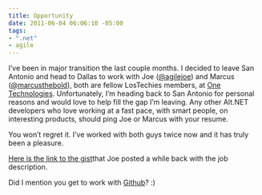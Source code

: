 ```yaml
---
title: Opportunity
date: 2011-06-04 06:06:10 -05:00
tags:
- ".net"
- agile
---
```


I’ve been in major transition the last couple months. I decided to leave San Antonio and head to Dallas to work with Joe ([@agilejoe][1]) and Marcus ([@marcusthebold][2]), both are fellow LosTechies members, at [One Technologies][3]. Unfortunately, I’m heading back to San Antonio for personal reasons and would love to help fill the gap I’m leaving. Any other Alt.NET developers who love working at a fast pace, with smart people, on interesting products, should ping Joe or Marcus with your resume.

You won’t regret it. I’ve worked with both guys twice now and it has truly been a pleasure.

[Here is the link to the gist][4]that Joe posted a while back with the job description.

Did I mention you get to work with [Github][5]? :)

   [1]: https://twitter.com/agilejoe
   [2]: https://twitter.com/marcusthebold
   [3]: https://onetechnologies.net
   [4]: https://gist.github.com/eac742b1c77bf291335d
   [5]: https://github.com
